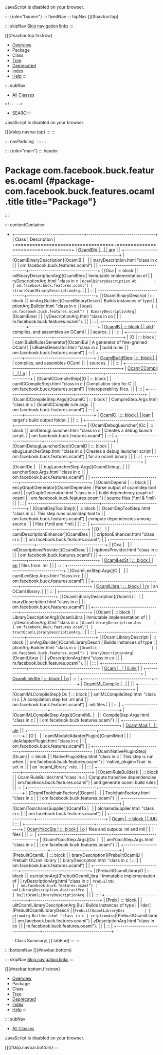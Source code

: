 <div>

JavaScript is disabled on your browser.

</div>

::: {role="banner"}
::: fixedNav
::: topNav
[]{#navbar.top}

::: skipNav
[Skip navigation links](#skip.navbar.top "Skip navigation links")
:::

[]{#navbar.top.firstrow}

-   [Overview](../../../../../index.html)
-   Package
-   Class
-   [Tree](package-tree.html)
-   [Deprecated](../../../../../deprecated-list.html)
-   [Index](../../../../../index-all.html)
-   [Help](../../../../../help-doc.html)
:::

::: subNav
-   [All Classes](../../../../../allclasses.html)

```{=html}
<!-- -->
```
-   SEARCH:

<div>

<div>

JavaScript is disabled on your browser.

</div>

</div>

[]{#skip.navbar.top}
:::
:::

::: navPadding
 
:::
:::

::: {role="main"}
::: header
# Package com.facebook.buck.features.ocaml {#package-com.facebook.buck.features.ocaml .title title="Package"}
:::

::: contentContainer
-   +-----------------------------------+-----------------------------------+
    | Class                             | Description                       |
    +===================================+===================================+
    | [OcamlBin                         |                                   |
    | ary](OcamlBinary.html "class in c |                                   |
    | om.facebook.buck.features.ocaml") |                                   |
    +-----------------------------------+-----------------------------------+
    | [OcamlBinaryDescription](OcamlB   |                                   |
    | inaryDescription.html "class in c |                                   |
    | om.facebook.buck.features.ocaml") |                                   |
    +-----------------------------------+-----------------------------------+
    | [Oca                              | ::: block                         |
    | mlBinaryDescriptionArg](OcamlBina | Immutable implementation of       |
    | ryDescriptionArg.html "class in c | `OcamlBinaryDescription.Ab        |
    | om.facebook.buck.features.ocaml") | stractOcamlBinaryDescriptionArg`. |
    |                                   | :::                               |
    +-----------------------------------+-----------------------------------+
    | [OcamlBinaryDescript              | ::: block                         |
    | ionArg.Builder](OcamlBinaryDescri | Builds instances of type          |
    | ptionArg.Builder.html "class in c | [`Ocaml                           |
    | om.facebook.buck.features.ocaml") | BinaryDescriptionArg`](OcamlBinar |
    |                                   | yDescriptionArg.html "class in co |
    |                                   | m.facebook.buck.features.ocaml"). |
    |                                   | :::                               |
    +-----------------------------------+-----------------------------------+
    | [OcamlB                           | ::: block                         |
    | uild](OcamlBuild.html "class in c | A build rule which preprocesses,  |
    | om.facebook.buck.features.ocaml") | compiles, and assembles an OCaml  |
    |                                   | source.                           |
    |                                   | :::                               |
    +-----------------------------------+-----------------------------------+
    | [O                                | ::: block                         |
    | camlBuildRulesGenerator](OcamlBui | A generator of fine-grained OCaml |
    | ldRulesGenerator.html "class in c | build rules                       |
    | om.facebook.buck.features.ocaml") | :::                               |
    +-----------------------------------+-----------------------------------+
    | [OcamlBuildStep                   | ::: block                         |
    | ](OcamlBuildStep.html "class in c | A step that preprocesses,         |
    | om.facebook.buck.features.ocaml") | compiles, and assembles OCaml     |
    |                                   | sources.                          |
    |                                   | :::                               |
    +-----------------------------------+-----------------------------------+
    | [OcamlCCompil                     |                                   |
    | e](OcamlCCompile.html "class in c |                                   |
    | om.facebook.buck.features.ocaml") |                                   |
    +-----------------------------------+-----------------------------------+
    | [OcamlCCompileStep](O             | ::: block                         |
    | camlCCompileStep.html "class in c | Compilation step for C            |
    | om.facebook.buck.features.ocaml") | interoperability files.           |
    |                                   | :::                               |
    +-----------------------------------+-----------------------------------+
    | [OcamlCCompileStep.Args](OcamlC   | ::: block                         |
    | CompileStep.Args.html "class in c | OcamlCCompile rule args.          |
    | om.facebook.buck.features.ocaml") | :::                               |
    +-----------------------------------+-----------------------------------+
    | [OcamlC                           | ::: block                         |
    | lean](OcamlClean.html "class in c | A build rule which cleans a       |
    | om.facebook.buck.features.ocaml") | target\'s build output folder.    |
    |                                   | :::                               |
    +-----------------------------------+-----------------------------------+
    | [OcamlDebugLauncher](Oc           | ::: block                         |
    | amlDebugLauncher.html "class in c | Creates a debug launch script.    |
    | om.facebook.buck.features.ocaml") | :::                               |
    +-----------------------------------+-----------------------------------+
    | [OcamlDebugLauncherStep](OcamlD   | ::: block                         |
    | ebugLauncherStep.html "class in c | Creates a debug launcher script   |
    | om.facebook.buck.features.ocaml") | for an ocaml binary               |
    |                                   | :::                               |
    +-----------------------------------+-----------------------------------+
    | [OcamlDe                          |                                   |
    | bugLauncherStep.Args](OcamlDebugL |                                   |
    | auncherStep.Args.html "class in c |                                   |
    | om.facebook.buck.features.ocaml") |                                   |
    +-----------------------------------+-----------------------------------+
    | [OcamlDepend                      | ::: block                         |
    | encyGraphGenerator](OcamlDependen | Parse output of ocamldep tool and |
    | cyGraphGenerator.html "class in c | build dependency graph of ocaml   |
    | om.facebook.buck.features.ocaml") | source files (\*.ml & \*.mli)     |
    |                                   | :::                               |
    +-----------------------------------+-----------------------------------+
    | [OcamlDepToolStep](               | ::: block                         |
    | OcamlDepToolStep.html "class in c | This step runs ocamldep tool to   |
    | om.facebook.buck.features.ocaml") | compute dependencies among source |
    |                                   | files (\*.mli and \*.ml)          |
    |                                   | :::                               |
    +-----------------------------------+-----------------------------------+
    | [O                                |                                   |
    | camlDescriptionEnhancer](OcamlDes |                                   |
    | criptionEnhancer.html "class in c |                                   |
    | om.facebook.buck.features.ocaml") |                                   |
    +-----------------------------------+-----------------------------------+
    | [Oca                              |                                   |
    | mlDescriptionsProvider](OcamlDesc |                                   |
    | riptionsProvider.html "class in c |                                   |
    | om.facebook.buck.features.ocaml") |                                   |
    +-----------------------------------+-----------------------------------+
    | [OcamlLexSt                       | ::: block                         |
    | ep](OcamlLexStep.html "class in c | Runs ocamllex to generate .ml     |
    | om.facebook.buck.features.ocaml") | files from .mll                   |
    |                                   | :::                               |
    +-----------------------------------+-----------------------------------+
    | [OcamlLexStep.Args](O             |                                   |
    | camlLexStep.Args.html "class in c |                                   |
    | om.facebook.buck.features.ocaml") |                                   |
    +-----------------------------------+-----------------------------------+
    | [OcamlLibra                       | ::: block                         |
    | ry](OcamlLibrary.html "class in c | An action graph representation of |
    | om.facebook.buck.features.ocaml") | an OCaml library.                 |
    |                                   | :::                               |
    +-----------------------------------+-----------------------------------+
    | [OcamlLibraryDescription](OcamlLi |                                   |
    | braryDescription.html "class in c |                                   |
    | om.facebook.buck.features.ocaml") |                                   |
    +-----------------------------------+-----------------------------------+
    | [Ocaml                            | ::: block                         |
    | LibraryDescriptionArg](OcamlLibra | Immutable implementation of       |
    | ryDescriptionArg.html "class in c | `OcamlLibraryDescription.Abs      |
    | om.facebook.buck.features.ocaml") | tractOcamlLibraryDescriptionArg`. |
    |                                   | :::                               |
    +-----------------------------------+-----------------------------------+
    | [OcamlLibraryDescripti            | ::: block                         |
    | onArg.Builder](OcamlLibraryDescri | Builds instances of type          |
    | ptionArg.Builder.html "class in c | [`OcamlLi                         |
    | om.facebook.buck.features.ocaml") | braryDescriptionArg`](OcamlLibrar |
    |                                   | yDescriptionArg.html "class in co |
    |                                   | m.facebook.buck.features.ocaml"). |
    |                                   | :::                               |
    +-----------------------------------+-----------------------------------+
    | [Ocam                             |                                   |
    | lLink](OcamlLink.html "class in c |                                   |
    | om.facebook.buck.features.ocaml") |                                   |
    +-----------------------------------+-----------------------------------+
    | [OcamlLinkSte                     | ::: block                         |
    | p](OcamlLinkStep.html "class in c | OCaml linking step.               |
    | om.facebook.buck.features.ocaml") | :::                               |
    +-----------------------------------+-----------------------------------+
    | [OcamlMLCompile                   |                                   |
    | ](OcamlMLCompile.html "class in c |                                   |
    | om.facebook.buck.features.ocaml") |                                   |
    +-----------------------------------+-----------------------------------+
    | [OcamlMLCompileStep](Oc           | ::: block                         |
    | amlMLCompileStep.html "class in c | A compilation step for .ml and    |
    | om.facebook.buck.features.ocaml") | .mli files                        |
    |                                   | :::                               |
    +-----------------------------------+-----------------------------------+
    | [OcamlMLCompileStep.Args](OcamlML |                                   |
    | CompileStep.Args.html "class in c |                                   |
    | om.facebook.buck.features.ocaml") |                                   |
    +-----------------------------------+-----------------------------------+
    | [OcamlMod                         |                                   |
    | ule](OcamlModule.html "class in c |                                   |
    | om.facebook.buck.features.ocaml") |                                   |
    +-----------------------------------+-----------------------------------+
    | [O                                |                                   |
    | camlModuleAdapterPlugin](OcamlMod |                                   |
    | uleAdapterPlugin.html "class in c |                                   |
    | om.facebook.buck.features.ocaml") |                                   |
    +-----------------------------------+-----------------------------------+
    | [OcamlNativePluginStep](Ocaml     | ::: block                         |
    | NativePluginStep.html "class in c | This step is run when             |
    | om.facebook.buck.features.ocaml") | \`native_plugin=True\` is set in  |
    |                                   | an \`ocaml_library\` rule.        |
    |                                   | :::                               |
    +-----------------------------------+-----------------------------------+
    | [OcamlRuleBuilder](               | ::: block                         |
    | OcamlRuleBuilder.html "class in c | Compute transitive dependencies   |
    | om.facebook.buck.features.ocaml") | and generate ocaml build rules    |
    |                                   | :::                               |
    +-----------------------------------+-----------------------------------+
    | [OcamlToolchainFactory](Ocaml     |                                   |
    | ToolchainFactory.html "class in c |                                   |
    | om.facebook.buck.features.ocaml") |                                   |
    +-----------------------------------+-----------------------------------+
    | [OcamlToolchainsSupplier](OcamlTo |                                   |
    | olchainsSupplier.html "class in c |                                   |
    | om.facebook.buck.features.ocaml") |                                   |
    +-----------------------------------+-----------------------------------+
    | [Ocam                             | ::: block                         |
    | lUtil](OcamlUtil.html "class in c | Utility functions                 |
    | om.facebook.buck.features.ocaml") | :::                               |
    +-----------------------------------+-----------------------------------+
    | [OcamlYaccSte                     | ::: block                         |
    | p](OcamlYaccStep.html "class in c | A yacc step which processes .mly  |
    | om.facebook.buck.features.ocaml") | files and outputs .ml and mli     |
    |                                   | files                             |
    |                                   | :::                               |
    +-----------------------------------+-----------------------------------+
    | [OcamlYaccStep.Args](Oc           |                                   |
    | amlYaccStep.Args.html "class in c |                                   |
    | om.facebook.buck.features.ocaml") |                                   |
    +-----------------------------------+-----------------------------------+
    | [PrebuiltOcamlLi                  | ::: block                         |
    | braryDescription](PrebuiltOcamlLi | Prebuilt OCaml library            |
    | braryDescription.html "class in c | :::                               |
    | om.facebook.buck.features.ocaml") |                                   |
    +-----------------------------------+-----------------------------------+
    | [PrebuiltOcamlLibraryD            | ::: block                         |
    | escriptionArg](PrebuiltOcamlLibra | Immutable implementation of       |
    | ryDescriptionArg.html "class in c | `PrebuiltOc                       |
    | om.facebook.buck.features.ocaml") | amlLibraryDescription.AbstractPre |
    |                                   | builtOcamlLibraryDescriptionArg`. |
    |                                   | :::                               |
    +-----------------------------------+-----------------------------------+
    | [Preb                             | ::: block                         |
    | uiltOcamlLibraryDescriptionArg.Bu | Builds instances of type          |
    | ilder](PrebuiltOcamlLibraryDescri | [`PrebuiltOcamlLibraryDes         |
    | ptionArg.Builder.html "class in c | criptionArg`](PrebuiltOcamlLibrar |
    | om.facebook.buck.features.ocaml") | yDescriptionArg.html "class in co |
    |                                   | m.facebook.buck.features.ocaml"). |
    |                                   | :::                               |
    +-----------------------------------+-----------------------------------+

    : Class Summary[ ]{.tabEnd}
:::
:::

::: bottomNav
[]{#navbar.bottom}

::: skipNav
[Skip navigation links](#skip.navbar.bottom "Skip navigation links")
:::

[]{#navbar.bottom.firstrow}

-   [Overview](../../../../../index.html)
-   Package
-   Class
-   [Tree](package-tree.html)
-   [Deprecated](../../../../../deprecated-list.html)
-   [Index](../../../../../index-all.html)
-   [Help](../../../../../help-doc.html)
:::

::: subNav
-   [All Classes](../../../../../allclasses.html)

<div>

<div>

JavaScript is disabled on your browser.

</div>

</div>

[]{#skip.navbar.bottom}
:::
